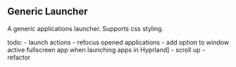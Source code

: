 
## Generic Launcher

A generic applications launcher. 
Supports css styling.

todo:
	- launch actions
	- refocus opened applications
	- add option to window active fullscreen app when launching apps in Hyprland]
	- scroll up
	- refactor